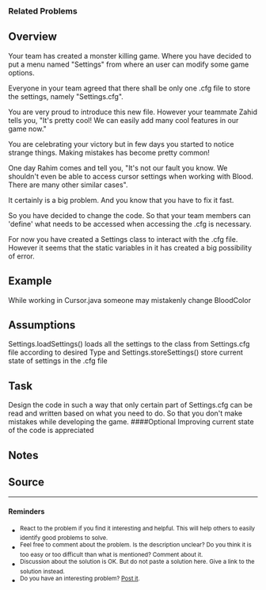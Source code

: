 <!-- 
!! DO NOT REMOVE !!
The HTML comment like this is for guidelines to editor/creator of a problem. 
You can remove these when you are done writing up the problem. However, if you see a "!! DO NOT REMOVE !!"  at the beginning of a comment block, do not remove that block.
You can leave comments for future editors, you may want to leave a "!! DO NOT REMOVE !!" message in that case.
-->

<!-- 
**Use Labels**
There are five difficulty levels: very easy, easy, medium, hard, very hard. Mention exactly one that represents the difficulty level of your problem.
There are some labels representing topics, example - Design Patterns, SOLID, refactoring and more. Use any number of such labels that are related to your problem.
Using correct labels will help people finding the problem they need easily.
-->

<!--
Please feel free to change order of the sections to better suit your problem.
-->

### Related Problems
<!-- 
Link the related problems. Especially consider the following cases:
* Is it required/recommended to solve another problem before trying this one?
* Is solving another problem make solving this one easy?
* Is this a variant of another problem?
-->

## Overview
<!-- 
Give an overview of the problem.
This section is mandatory
-->
Your team has created a monster killing game. Where you have decided to put
a menu named "Settings" from where an user can modify some game options.

Everyone in your team agreed that there shall be only one .cfg file to store the settings,
namely "Settings.cfg".

You are very proud to introduce this new file. However your teammate Zahid
tells you, "It's pretty cool! We can easily add many cool features in our game now." 

You are celebrating your victory but in few days you started to notice strange things.
Making mistakes has become pretty common! 

One day Rahim comes and tell you,
"It's not our fault you know. We shouldn't even be able to access cursor settings when 
working with Blood. There are many other similar cases".

It certainly is a big problem. And you know that you have to fix it fast.

So you have decided to change the code. So that your team members can 'define' 
what needs to be accessed when accessing the .cfg is necessary.



For now you have created a Settings class to interact with the .cfg file.
However it seems that the static variables in it has created a big possibility 
of error.

## Example
<!-- 
Give some examples of the scenario for a better understanding.
Try to use specific names and numbers.
Bad example: Age of person 1 is x
Good example: Age of Fatema is 30 years

This section is highly recommended, but not mandatory.
-->
While working in Cursor.java someone may mistakenly change BloodColor
## Assumptions
<!-- 
If there are some assumptions that the solver should have, mention here.
This section is optional.
-->
Settings.loadSettings() loads all the settings to the class from 
Settings.cfg file according to desired Type and Settings.storeSettings()
store current state of settings in the .cfg file

## Task
<!-- 
Specifically mention what to do.
This section is mandatory.
-->
Design the code in such a way that only certain part of Settings.cfg
can be read and written based on what you need to do.
 So that you don't make mistakes while developing
the game.
####Optional
Improving current state of the code is appreciated
## Notes
<!-- 
Is there something else you need to say? Anything!
This section is optional.

-->
## Source
<!-- 
Did you collect the problem from another source? Please mention with a link if possible.
This section is optional.
-->

---
<!-- Leave this part as it is -->
#### Reminders
* <sup>React to the problem if you find it interesting and helpful. This will help others to easily identify good problems to solve.</sup>
* <sup>Feel free to comment about the problem. Is the description unclear? Do you think it is too easy or too difficult than what is mentioned? Comment about it.</sup>
* <sup>Discussion about the solution is OK. But do not paste a solution here. Give a link to the solution instead.</sup>
* <sup>Do you have an interesting problem? [Post it](https://github.com/iut-cse/oo-problem-catalog/issues/new).</sup>